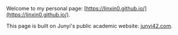 Welcome to my personal page: [https://linxin0.github.io/](https://linxin0.github.io/).

This page is built on Junyi's public academic website: [junyi42.com](https://www.junyi42.com/).
